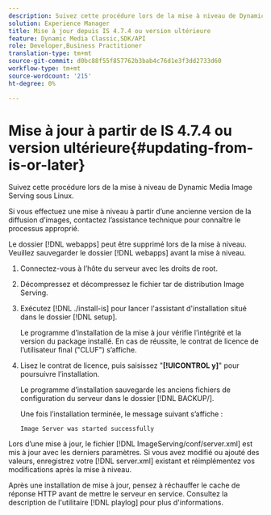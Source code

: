 ```yaml
---
description: Suivez cette procédure lors de la mise à niveau de Dynamic Media Image Serving sous Linux.
solution: Experience Manager
title: Mise à jour depuis IS 4.7.4 ou version ultérieure
feature: Dynamic Media Classic,SDK/API
role: Developer,Business Practitioner
translation-type: tm+mt
source-git-commit: d0bc88f55f857762b3bab4c76d1e3f3dd2733d60
workflow-type: tm+mt
source-wordcount: '215'
ht-degree: 0%

---
```



# Mise à jour à partir de IS 4.7.4 ou version ultérieure{#updating-from-is-or-later}

Suivez cette procédure lors de la mise à niveau de Dynamic Media Image Serving sous Linux.

Si vous effectuez une mise à niveau à partir d’une ancienne version de la diffusion d’images, contactez l’assistance technique pour connaître le processus approprié.

Le dossier [!DNL webapps] peut être supprimé lors de la mise à niveau. Veuillez sauvegarder le dossier [!DNL webapps] avant la mise à niveau.

1. Connectez-vous à l’hôte du serveur avec les droits de root.
1. Décompressez et décompressez le fichier tar de distribution Image Serving.
1. Exécutez [!DNL ./install-is] pour lancer l&#39;assistant d&#39;installation situé dans le dossier [!DNL setup].

   Le programme d’installation de la mise à jour vérifie l’intégrité et la version du package installé. En cas de réussite, le contrat de licence de l’utilisateur final (&quot;CLUF&quot;) s’affiche.
1. Lisez le contrat de licence, puis saisissez &quot;**[!UICONTROL y]**&quot; pour poursuivre l’installation.

   Le programme d’installation sauvegarde les anciens fichiers de configuration du serveur dans le dossier [!DNL BACKUP/].

   Une fois l’installation terminée, le message suivant s’affiche :

   `Image Server was started successfully`

Lors d’une mise à jour, le fichier [!DNL ImageServing/conf/server.xml] est mis à jour avec les derniers paramètres. Si vous avez modifié ou ajouté des valeurs, enregistrez votre [!DNL server.xml] existant et réimplémentez vos modifications après la mise à niveau.

Après une installation de mise à jour, pensez à réchauffer le cache de réponse HTTP avant de mettre le serveur en service. Consultez la description de l&#39;utilitaire [!DNL playlog] pour plus d&#39;informations.
